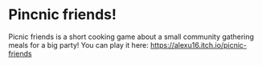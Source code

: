 # Pincnic friends!
Picnic friends is a short cooking game about a small community gathering meals for a big party!
You can play it here: https://alexu16.itch.io/picnic-friends
